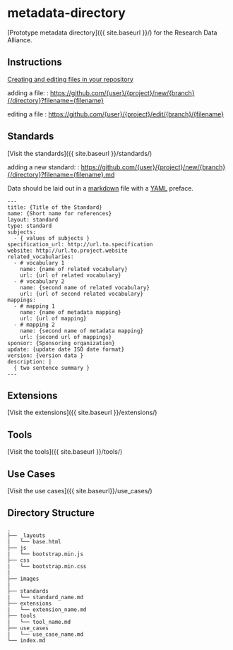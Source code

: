 metadata-directory
==================

[Prototype metadata directory]({{ site.baseurl }}/) for the Research Data Alliance.


## Instructions


[Creating and editing files in your repository](https://help.github.com/articles/creating-and-editing-files-in-your-repository)

adding a file:
:  https://github.com/{user}/{project}/new/{branch}{/directory}?filename={filename}

editing a file
:  https://github.com/{user}/{project}/edit/{branch}/{filename}

## Standards

[Visit the standards]({{ site.baseurl }}/standards/)

adding a new standard:
:  https://github.com/{user}/{project}/new/{branch}{/directory}?filename={filename}.md

Data should be laid out in a
[markdown](http://daringfireball.net/projects/markdown/syntax) file with a
[YAML](http://www.yaml.org/) preface.

    ---
    title: {Title of the Standard}
    name: {Short name for references}
    layout: standard
    type: standard
    subjects:
      - { values of subjects }
    specification_url: http://url.to.specification
    website: http://url.to.project.website
    related_vocabularies:
      - # vocabulary 1
        name: {name of related vocabulary}
        url: {url of related vocabulary}
      - # vocabulary 2
        name: {second name of related vocabulary}
        url: {url of second related vocabulary}
    mappings:
      - # mapping 1
        name: {name of metadata mapping}
        url: {url of mapping}
      - # mapping 2
        name: {second name of metadata mapping}
        url: {second url of mappings}
    sponsor: {Sponsoring organization}
    update: {update date ISO date format}
    version: {version data }
    description: |
      { two sentence summary }
    ---

## Extensions

[Visit the extensions]({{ site.baseurl }}/extensions/)

## Tools

[Visit the tools]({{ site.baseurl }}/tools/)

## Use Cases

[Visit the use cases]({{ site.baseurl}}/use_cases/)

## Directory Structure

    .
    ├── _layouts
    |   └── base.html
    ├── js
    |   └── bootstrap.min.js
    ├── css
    |   └── bootstrap.min.css
    |
    ├── images
    |
    ├── standards
    |   └── standard_name.md
    ├── extensions
    |   └── extension_name.md
    ├── tools
    |   └── tool_name.md
    ├── use_cases
    |   └── use_case_name.md
    └── index.md

